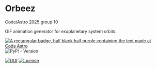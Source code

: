 # Orbeez

Code/Astro 2025 group 10

 GIF animation generator for exoplanetary system orbits.

[![A rectangular badge, half black half purple containing the text made at Code Astro](https://img.shields.io/badge/Made%20at-Code/Astro-blueviolet.svg)](https://semaphorep.github.io/codeastro/)
![PyPI - Version](https://img.shields.io/pypi/v/Orbeez?color=green)

[![DOI](https://zenodo.org/badge/1032001027.svg)](https://doi.org/10.5281/zenodo.16754434)
[![License](https://img.shields.io/github/license/esofov/Orbeez?color=blue)](https://opensource.org/license/mit)


